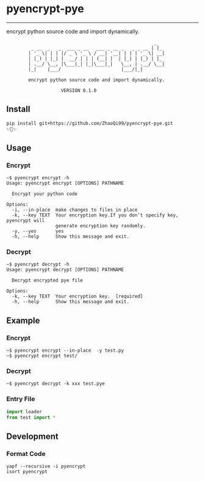 # pyencrypt-pye
---
encrypt python source code and import dynamically.

```
                                                      _
         _ __  _   _  ___ _ __   ___ _ __ _   _ _ __ | |_
        | '_ \| | | |/ _ \ '_ \ / __| '__| | | | '_ \| __|
        | |_) | |_| |  __/ | | | (__| |  | |_| | |_) | |_
        | .__/ \__, |\___|_| |_|\___|_|   \__, | .__/ \__|
        |_|    |___/                      |___/|_|

        encrypt python source code and import dynamically.

                    VERSION 0.1.0
```

## Install
```bash
pip install git+https://github.com/ZhaoQi99/pyencrypt-pye.git
✨🍰✨
```
## Usage
### Encrypt
```shell
~$ pyencrypt encrypt -h
Usage: pyencrypt encrypt [OPTIONS] PATHNAME

  Encrypt your python code

Options:
  -i, --in-place  make changes to files in place
  -k, --key TEXT  Your encryption key.If you don‘t specify key, pyencrypt will
                  generate encryption key randomly.
  -y, --yes       yes
  -h, --help      Show this message and exit.
```
### Decrypt
```shell
~$ pyencrypt decrypt -h
Usage: pyencrypt decrypt [OPTIONS] PATHNAME

  Decrypt encrypted pye file

Options:
  -k, --key TEXT  Your encryption key.  [required]
  -h, --help      Show this message and exit.
```
## Example
### Encrypt
```shell
~$ pyencrypt encrypt --in-place  -y test.py
~$ pyencrypt encrypt test/
```

### Decrypt
```shell
~$ pyencrypt decrypt -k xxx test.pye
```

### Entry File
```python
import loader
from test import *
```

## Development

### Format Code

```shell
yapf --recursive -i pyencrypt 
isort pyencrypt
```

